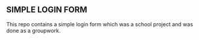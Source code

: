 ## SIMPLE LOGIN FORM

This repo contains a simple login form which was a school project and was done as a groupwork.
